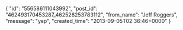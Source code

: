  {
   "id": "556586111043992",
   "post_id": "462493170453287_462528253783112",
   "from_name": "Jeff Roggers",
   "message": "yep",
   "created_time": "2013-09-05T02:36:46+0000"
 }
